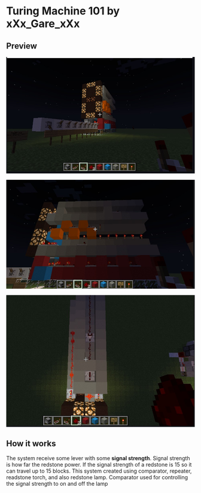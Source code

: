 # Turing Machine 101 by xXx_Gare_xXx

## Preview

![Images_1](images/SISTER_1.jpg)

![Images_2](images/SISTER_2.jpg)

![Images_3](images/SISTER_3.jpg)

## How it works

The system receive some lever with some **signal strength**. Signal strength is how far the redstone power. If the signal strength of a redstone is 15 so it can travel up to 15 blocks. This system created using comparator, repeater, readstone torch, and also redstone lamp. Comparator used for controlling the signal strength to on and off the lamp

